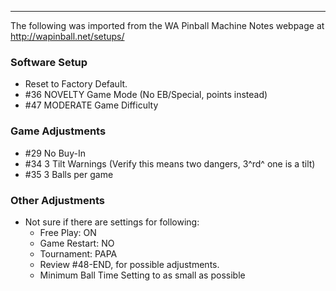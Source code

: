 ***
The following was imported from the WA Pinball Machine Notes webpage at http://wapinball.net/setups/
### Software Setup
-   Reset to Factory Default.
-   #36 NOVELTY Game Mode (No EB/Special, points instead)
-   #47 MODERATE Game Difficulty
### Game Adjustments
-   #29 No Buy-In
-   #34 3 Tilt Warnings (Verify this means two dangers, 3^rd^ one is a tilt)
-   #35 3 Balls per game
### Other Adjustments
-   Not sure if there are settings for following:
    -   Free Play: ON
    -   Game Restart: NO
    -   Tournament: PAPA
    -   Review #48-END, for possible adjustments.
    -   Minimum Ball Time Setting to as small as possible